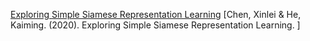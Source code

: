 [Exploring Simple Siamese Representation Learning](https://arxiv.org/abs/2011.10566)
[Chen, Xinlei & He, Kaiming. (2020). Exploring Simple Siamese Representation Learning. ]